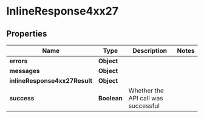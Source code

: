 # InlineResponse4xx27

## Properties
Name | Type | Description | Notes
------------ | ------------- | ------------- | -------------
**errors** | **Object** |  | 
**messages** | **Object** |  | 
**inlineResponse4xx27Result** | **Object** |  | 
**success** | **Boolean** | Whether the API call was successful | 
